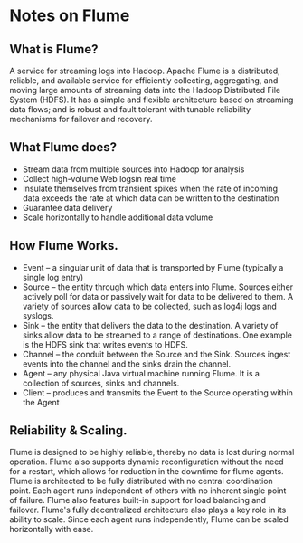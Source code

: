 # Notes on Flume

## What is Flume?
A service for streaming logs into Hadoop. Apache Flume is a distributed, reliable, and available service for efficiently collecting, aggregating, and moving large amounts of streaming data into the Hadoop Distributed File System (HDFS). It has a simple and flexible architecture based on streaming data flows; and is robust and fault tolerant with tunable reliability mechanisms for failover and recovery.

## What Flume does?
* Stream data from multiple sources into Hadoop for analysis
* Collect high-volume Web logsin real time
* Insulate themselves from transient spikes when the rate of incoming data exceeds the rate at which data can be written to the destination
* Guarantee data delivery
* Scale horizontally to handle additional data volume

##  How Flume Works.
* Event – a singular unit of data that is transported by Flume (typically a single log entry)
* Source – the entity through which data enters into Flume. Sources either actively poll for data or passively wait for data to be delivered to them. A variety of sources allow data to be collected, such as log4j logs and syslogs.
* Sink – the entity that delivers the data to the destination. A variety of sinks allow data to be streamed to a range of destinations. One example is the HDFS sink that writes events to HDFS.
* Channel – the conduit between the Source and the Sink. Sources ingest events into the channel and the sinks drain the channel.
* Agent – any physical Java virtual machine running Flume. It is a collection of sources, sinks and channels.
* Client – produces and transmits the Event to the Source operating within the Agent

## Reliability & Scaling.
Flume is designed to be highly reliable, thereby no data is lost during normal operation. Flume also supports dynamic reconfiguration without the need for a restart, which allows for reduction in the downtime for flume agents. Flume is architected to be fully distributed with no central coordination point. Each agent runs independent of others with no inherent single point of failure. Flume also features built-in support for load balancing and failover. Flume's fully decentralized architecture also plays a key role in its ability to scale. Since each agent runs independently, Flume can be scaled horizontally with ease.
